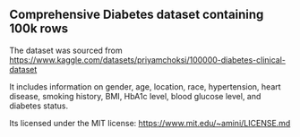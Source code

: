## Comprehensive Diabetes dataset containing 100k rows
The dataset was sourced from https://www.kaggle.com/datasets/priyamchoksi/100000-diabetes-clinical-dataset

It includes information on gender, age, location, race, hypertension, heart disease, smoking history, BMI, HbA1c level, blood glucose level, and diabetes status.

Its licensed under the MIT license: https://www.mit.edu/~amini/LICENSE.md

